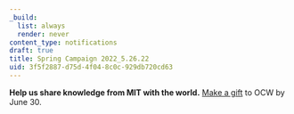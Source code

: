 ```yaml
---
_build:
  list: always
  render: never
content_type: notifications
draft: true
title: Spring Campaign 2022_5.26.22
uid: 3f5f2887-d75d-4f04-8c0c-929db720cd63
---
```

**Help us share knowledge from MIT with the world.** [Make a gift](https://giving.mit.edu/give/to/ocw/?utm_source=web&utm_medium=notification&utm_campaign=spring2022) to OCW by June 30.
